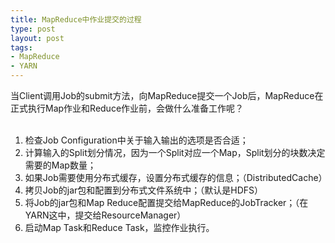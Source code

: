 ```yaml
--- 
title: MapReduce中作业提交的过程
type: post
layout: post
tags: 
- MapReduce
- YARN
---
```

当Client调用Job的submit方法，向MapReduce提交一个Job后，MapReduce在正式执行Map作业和Reduce作业前，会做什么准备工作呢？<br /><br /><ol><li>检查Job Configuration中关于输入输出的选项是否合适；</li><li>计算输入的Split划分情况，因为一个Split对应一个Map，Split划分的块数决定需要的Map数量；</li><li>如果Job需要使用分布式缓存，设置分布式缓存的信息；（DistributedCache）</li><li>拷贝Job的jar包和配置到分布式文件系统中；（默认是HDFS）</li><li>将Job的jar包和Map Reduce配置提交给MapReduce的JobTracker；（在YARN这中，提交给ResourceManager）</li><li>启动Map Task和Reduce Task，监控作业执行。</li></ol>

